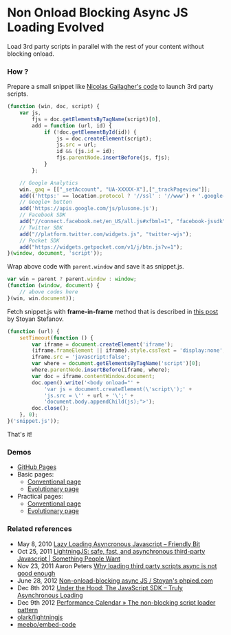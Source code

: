 Non Onload Blocking Async JS Loading Evolved
============================================

Load 3rd party scripts in parallel with the rest of your content without blocking onload.

### How ?

Prepare a small snippet like [Nicolas Gallagher's code](https://gist.github.com/necolas/1025811) to launch 3rd party scripts.

```javascript
(function (win, doc, script) {
    var js,
        fjs = doc.getElementsByTagName(script)[0],
        add = function (url, id) {
            if (!doc.getElementById(id)) {
                js = doc.createElement(script);
                js.src = url;
                id && (js.id = id);
                fjs.parentNode.insertBefore(js, fjs);
            }
        };

    // Google Analytics
    win._gaq = [["_setAccount", "UA-XXXXX-X"],["_trackPageview"]];
    add(('https:' == location.protocol ? '//ssl' : '//www') + '.google-analytics.com/ga.js', 'ga');
    // Google+ button
    add('https://apis.google.com/js/plusone.js');
    // Facebook SDK
    add("//connect.facebook.net/en_US/all.js#xfbml=1", "facebook-jssdk");
    // Twitter SDK
    add("//platform.twitter.com/widgets.js", "twitter-wjs");
    // Pocket SDK
    add("https://widgets.getpocket.com/v1/j/btn.js?v=1");
}(window, document, 'script'));
```

Wrap above code with `parent.window` and save it as snippet.js.

```javascript
var win = parent ? parent.window : window;
(function (window, document) {
    // above codes here
}(win, win.document));
```

Fetch snippet.js with __frame-in-frame__ method that is described in [this post](http://www.phpied.com/non-onload-blocking-async-js/) by Stoyan Stefanov.

```Javascript
(function (url) {
    setTimeout(function () {
        var iframe = document.createElement('iframe');
        (iframe.frameElement || iframe).style.cssText = 'display:none';
        iframe.src = 'javascript:false';
        var where = document.getElementsByTagName('script')[0];
        where.parentNode.insertBefore(iframe, where);
        var doc = iframe.contentWindow.document;
        doc.open().write('<body onload="' +
            'var js = document.createElement(\'script\');' +
            'js.src = \'' + url + '\';' +
            'document.body.appendChild(js);">');
        doc.close();
    }, 0);
}('snippet.js'));
```

That's it!

### Demos

- [GitHub Pages](http://tokkonopapa.github.io/Non-Onload-Blocking-Async-Evolved/)
- Basic pages:
    + [Conventional page](http://tokkonopapa.github.io/Non-Onload-Blocking-Async-Evolved/samples/basic1.html)
    + [Evolutionary page](http://tokkonopapa.github.io/Non-Onload-Blocking-Async-Evolved/samples/basic2.html)
- Practical pages:
    + [Conventional page](http://tokkonopapa.github.io/Non-Onload-Blocking-Async-Evolved/samples/practical1.html)
    + [Evolutionary page](http://tokkonopapa.github.io/Non-Onload-Blocking-Async-Evolved/samples/practical2.html)

### Related references

- May 8, 2010 [Lazy Loading Asyncronous Javascript &#8211; Friendly Bit](http://friendlybit.com/js/lazy-loading-asyncronous-javascript/)
- Oct 25, 2011 [LightningJS: safe, fast, and asynchronous third-party Javascript | Something People Want](http://www.olark.com/spw/2011/10/lightningjs-safe-fast-and-asynchronous-third-party-javascript/)
- Nov 23, 2011 Aaron Peters [Why loading third party scripts async is not good enough](http://www.aaronpeters.nl/blog/why-loading-third-party-scripts-async-is-not-good-enough)
- June 28, 2012 [Non-onload-blocking async JS / Stoyan's phpied.com](http://www.phpied.com/non-onload-blocking-async-js/)
- Dec 8th 2012 [Under the Hood: The JavaScript SDK – Truly Asynchronous Loading](http://www.facebook.com/note.php?note_id=10151176218703920)
- Dec 9th 2012 [Performance Calendar &raquo; The non-blocking script loader pattern](http://calendar.perfplanet.com/2012/the-non-blocking-script-loader-pattern/)
- [olark/lightningjs](https://github.com/olark/lightningjs)
- [meebo/embed-code](https://github.com/meebo/embed-code)
